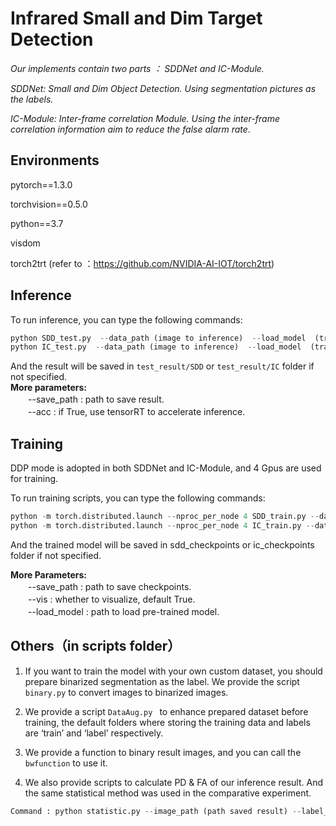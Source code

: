 

# Infrared Small and Dim Target Detection

*Our implements contain two parts ： SDDNet and IC-Module.*  

*SDDNet: Small and Dim Object Detection. Using segmentation pictures as the labels.*  

*IC-Module: Inter-frame correlation Module. Using the inter-frame correlation information aim to reduce the false alarm rate.*  

## Environments
pytorch==1.3.0 

torchvision==0.5.0

python==3.7

visdom

torch2trt (refer to ：https://github.com/NVIDIA-AI-IOT/torch2trt)  

## Inference  
To run inference, you can type the following commands:  
```python
python SDD_test.py  --data_path (image to inference)  --load_model  (trained model)   
python IC_test.py  --data_path (image to inference)  --load_model  (trained model)    
```
And the result will be saved in ```test_result/SDD``` or ```test_result/IC``` folder if not specified.  
**More parameters:**      
　　--save_path : path to save result.  
　　--acc : if True, use tensorRT to accelerate inference.  
## Training
DDP mode is adopted in both SDDNet and IC-Module, and 4 Gpus are used for training.

To run training scripts, you can type the following commands:  

```python
python -m torch.distributed.launch --nproc_per_node 4 SDD_train.py --data_path  (training dataset path)  --label_path (label path) & nohup visdom    
python -m torch.distributed.launch --nproc_per_node 4 IC_train.py --data_path  (training dataset path)  --label_path (label path) & nohup visdom  
```
And the trained model will be saved in sdd_checkpoints or ic_checkpoints folder if not specified.  

**More Parameters:**  
　　--save_path : path to save checkpoints.  
　　--vis : whether to visualize, default True.　  
　　--load_model : path to load pre-trained model.  
## Others（in scripts folder）
1. If you want to train the model with your own custom dataset, you should prepare binarized segmentation as the label. We provide the script ```binary.py``` to convert images to binarized images.  

2. We provide a script ```DataAug.py ``` to enhance prepared dataset before training, the default folders where storing the training data and labels are ‘train’ and ‘label’ respectively.  

3. We provide a function to binary result images, and you can call the ```bwfunction``` to use it.  

4. We also provide scripts to calculate PD & FA of our inference result. And the same statistical method was used in the comparative experiment.  
```python
Command : python statistic.py --image_path (path saved result) --label_path (path saved ground truth) --width 896 --height 896
```

